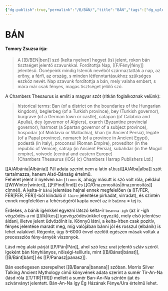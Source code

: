 ```yaml
---
{"dg-publish":true,"permalink":"/B/BÁN/","title":"BÁN","tags":["dg_uploaded"],"created":"2023-10-23T05:27","updated":"2023-10-25T01:02"}
---
```



# BÁN

#### Tomory Zsuzsa írja:

> A [[B/BEN\|ben]] szó \[kelta nyelven\] hegyet (is) jelent, rokon bán tisztséget jelentő szavunkkal. Fordítottja Nap, [[F/Fény\|fény]] jelentésű. Ősnépeink mindig Istenük nevéből származtatták a nap, az erőny, a férfi, az ország, s minden létfenntartásukhoz szükséges eszköz nevét. Nap szavunk fordítottja a bán, mely valaha embert, s mára már csak fényes, magas tisztséget jelölő szó.  

A Chambers Thesaurus is említi a magyar szót (ritkán foglalkoznak velünk):  
> historical terms: Ban (of a district on the boundaries of the Hungarian kingdom), beglerbeg (of a Turkish province), bey (Turkish governor), burgrave (of a German town or castle), catapan (of Calabria and Apulia), dey (governor of Algiers), exarch (Byzantine provincial governor), harmost (a Spartan governor of a subject province), hospodar (of Moldavia or Wallachia), khan (in Ancient Persia), legate (of a Papal province), nomarch (of a province in Ancient Egypt), podestà (in Italy), proconsul (Roman Empire), proveditor (in the republic of Venice), satrap (in Ancient Persia), subahdar (in the Mogul empire), voivode (central and eastern Europe)  
> \[Chambers Thesaurus (iOS) (c) Chambers Harrap Publishers Ltd.\]  

[[A/Albánia\|Albánia]] PJI adata szerint nem a latin `albus`/[[A/Alba\|alba]] szót tartalmazza, hanem Alsó-Bánság értelmű.  
Fehéret jelent ír nyelven `bán` (`fionn` is, ahogy másutt is szó volt róla, például [[W/Winter\|winter]], [[F/Find\|find]] és [[O/Önazonosítás\|önazonosítás]] címnél). A kelta-ír `bánú` jelentése hajnal ennek megfelelően (a [[F/FER, FÉR\|FER, FÉR]]-ből kiinduló ír `fàire` jelentése pirkadat, virradat), és szintén ennek megfelelően a fehérségéről kapta nevét az ír `bainne` = tej is.  

Érdekes, a bánik igénkkel egyezni látszó kelta-ír `beanna-igh` (az ír -igh végződés a mi [[I/Ik\|ikes]] igevégződésünkkel egyezik), mely első jelentése áldani, illetve jelent üdvözölnit is. Könnyű látni, a kelta-írben csak pozitív, fényes jelentése maradt meg, míg valójában bánni jól és rosszul (elbánik) is lehet valakivel. Régente, úgy 5-6000 évvel ezelőtt egészen másak voltak a precessziós fény-árnyék viszonyok.  

Lásd még alaki párját [[P/Pán\|Pán]], ahol szó lesz urat jelentő szláv szóról.  
Igeként bán fényhiányos, nőiségi-tellluris, mint [[B/Bánat\|bánat]], [[B/Bánt\|bánt]] és [[P/Panasz\|panasz]].  

Bán esetlegesen szerepelhet [[B/Banana\|banana]] szóban. Morris Silver Talking Ancient Mythology című könyvének adata szerint a sumér Tir-An-Na (lásd róla [[T/TIR\|TIR]]) mellett a sumér Ban-An-Na szintén íjat és szivárványt jelentett. Bán-An-Na így Ég Házának Fénye/Ura értelmű lehet.  